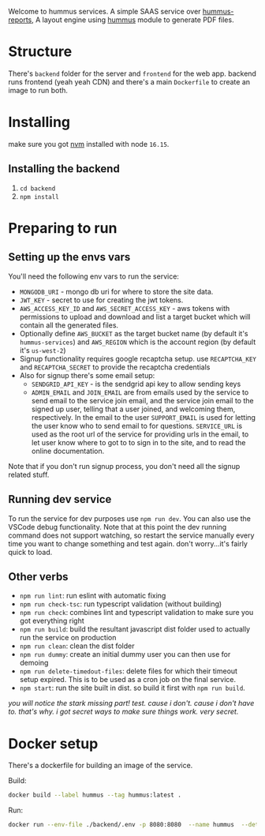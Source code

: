 Welcome to hummus services. A simple SAAS service over [hummus-reports](https://github.com/galkahana/hummus-reports), A layout engine using [hummus](https://github.com/galkahana/hummusjs) module to generate PDF files.

# Structure
There's `backend` folder for the server and `frontend` for the web app. backend runs frontend (yeah yeah CDN) and there's a main `Dockerfile` to create an image to run both.

# Installing

make sure you got [nvm](https://github.com/nvm-sh/nvm) installed with node `16.15`.

## Installing the backend

1. `cd backend`
2. `npm install`

# Preparing to run
## Setting up the envs vars

You'll need the following env vars to run the service:
- `MONGODB_URI` - mongo db uri for where to store the site data.
- `JWT_KEY` - secret to use for creating the jwt tokens.
- `AWS_ACCESS_KEY_ID` and `AWS_SECRET_ACCESS_KEY` - aws tokens with permissions to upload and download and list a target bucket which will contain all the generated files.
- Optionally define `AWS_BUCKET` as the target bucket name (by default it's `hummus-services`) and `AWS_REGION` which is the account region (by default it's `us-west-2`)
- Signup functionality requires google recaptcha setup. use `RECAPTCHA_KEY` and `RECAPTCHA_SECRET` to provide the recaptcha credentials
- Also for signup there's some email setup:
    - `SENDGRID_API_KEY` - is the sendgrid api key to allow sending keys
    - `ADMIN_EMAIL` and `JOIN_EMAIL` are from emails used by the service to send email to the service join email, and the service join email to the signed up user, telling that a user joined, and welcoming them, respectively. In the email to the user `SUPPORT_EMAIL` is used for letting the user know who to send email to for questions. `SERVICE_URL` is used as the root url of the service for providing urls in the email, to let user know where to got to to sign in to the site, and to read the online documentation.

Note that if you don't run signup process, you don't need all the signup related stuff.

## Running dev service

To run the service for dev purposes use `npm run dev`. You can also use the VSCode debug functionality. Note that at this point the dev running command does not support watching, 
so restart the service manually every time you want to change something and test again. don't worry...it's fairly quick to load.

## Other verbs

- `npm run lint`: run eslint with automatic fixing
- `npm run check-tsc`: run typescript validation (without building)
- `npm run check`: combines lint and typescript validation to make sure you got everything right
- `npm run build`: build the resultant javascript dist folder used to actually run the service on production
- `npm run clean`: clean the dist folder
- `npm run dummy`: create an initial dummy user you can then use for demoing
- `npm run delete-timedout-files`: delete files for which their timeout setup expired. This is to be used as a cron job on the final service.
- `npm start`: run the site built in dist. so build it first with `npm run build`.

_you will notice the stark missing part! test. cause i don't. cause i don't have to. that's why. i got secret ways to make sure things work. very secret._
# Docker setup

There's a dockerfile for building an image of the service.

Build:

```bash
docker build --label hummus --tag hummus:latest .
```


Run: 

```bash
docker run --env-file ./backend/.env -p 8080:8080  --name hummus  --detach hummus
```
